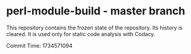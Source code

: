 # perl-module-build - master branch

This repository contains the frozen state of the repository.
Its history is cleared. It is used only for static code
analysis with Codacy.

Commit Time: 1734571094